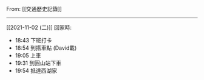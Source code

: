From: [[交通歷史記錄]]

---

[[2021-11-02 (二)]] 回家時:
- 18:43 下班打卡
- 18:54 到搭車點 (David載)
- 19:05 上車
- 19:31 到圓山站下車
- 19:54 抵達西湖家
